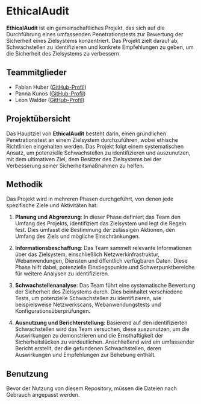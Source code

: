 # EthicalAudit

**EthicalAudit** ist ein gemeinschaftliches Projekt, das sich auf die Durchführung eines umfassenden Penetrationstests zur Bewertung der Sicherheit eines Zielsystems konzentriert. Das Projekt zielt darauf ab, Schwachstellen zu identifizieren und konkrete Empfehlungen zu geben, um die Sicherheit des Zielsystems zu verbessern.


## Teammitglieder

- Fabian Huber ([GitHub-Profil](https://github.com/gingapower))
- Panna Kunos ([GitHub-Profil](https://github.com/kunospan))
- Leon Walder ([GitHub-Profil](https://github.com/doveyQ))

## Projektübersicht

Das Hauptziel von **EthicalAudit** besteht darin, einen gründlichen Penetrationstest an einem Zielsystem durchzuführen, wobei ethische Richtlinien eingehalten werden. Das Projekt folgt einem systematischen Ansatz, um potenzielle Schwachstellen zu identifizieren und auszunutzen, mit dem ultimativen Ziel, dem Besitzer des Zielsystems bei der Verbesserung seiner Sicherheitsmaßnahmen zu helfen.

## Methodik

Das Projekt wird in mehreren Phasen durchgeführt, von denen jede spezifische Ziele und Aktivitäten hat:

1. **Planung und Abgrenzung**: In dieser Phase definiert das Team den Umfang des Projekts, identifiziert das Zielsystem und legt die Regeln fest. Dies umfasst die Bestimmung der zulässigen Aktionen, den Umfang des Ziels und mögliche Einschränkungen.

2. **Informationsbeschaffung**: Das Team sammelt relevante Informationen über das Zielsystem, einschließlich Netzwerkinfrastruktur, Webanwendungen, Diensten und öffentlich verfügbaren Daten. Diese Phase hilft dabei, potenzielle Einstiegspunkte und Schwerpunktbereiche für weitere Analysen zu identifizieren.

3. **Schwachstellenanalyse**: Das Team führt eine systematische Bewertung der Sicherheit des Zielsystems durch. Dies beinhaltet verschiedene Tests, um potenzielle Schwachstellen zu identifizieren, wie beispielsweise Netzwerkscans, Webanwendungstests und Konfigurationsüberprüfungen.

4. **Ausnutzung und Berichterstellung**: Basierend auf den identifizierten Schwachstellen wird das Team versuchen, diese auszunutzen, um die Auswirkungen zu demonstrieren und die Ernsthaftigkeit der Sicherheitslücken zu verdeutlichen. Anschließend wird ein umfassender Bericht erstellt, der die gefundenen Schwachstellen, deren Auswirkungen und Empfehlungen zur Behebung enthält.

## Benutzung

Bevor der Nutzung von diesem Repository, müssen die Dateien nach Gebrauch angepasst werden.
